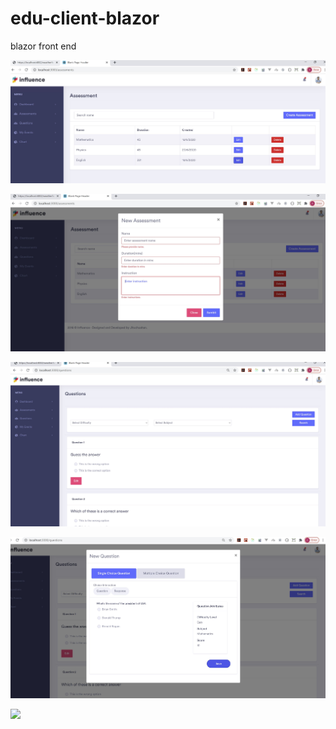 # edu-client-blazor

blazor front end

![Assessment List Image](repoimages/assessments.jpg)

![Add Assessment](repoimages/newassessment.jpg)

![Questions List Image](repoimages/questions.jpg)

![](repoimages/newquestion.jpg)

![](media/media4.gif)
